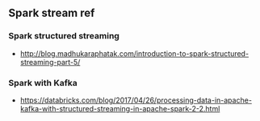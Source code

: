 ## Spark stream ref

### Spark structured streaming
- http://blog.madhukaraphatak.com/introduction-to-spark-structured-streaming-part-5/

### Spark with Kafka
- https://databricks.com/blog/2017/04/26/processing-data-in-apache-kafka-with-structured-streaming-in-apache-spark-2-2.html